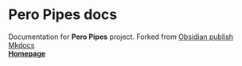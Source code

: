 # Pero Pipes docs

Documentation for **Pero Pipes** project. Forked from [Obsidian publish Mkdocs](https://github.com/jobindj/obsidian-publish-mkdocs)   
**[Homepage](https://github.com/vskorjanc/pero-pipes)**